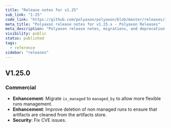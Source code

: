 ```yaml
---
title: "Release notes for v1.25"
sub_link: "1-25"
code_link: "https://github.com/polyaxon/polyaxon/blob/master/releases/1-25.md"
meta_title: "Polyaxon release notes for v1.25.x - Polyaxon Releases"
meta_description: "Polyaxon release notes, migrations, and deprecation notes for v1.25.x."
visibility: public
status: published
tags:
  - reference
sidebar: "releases"
---
```



## V1.25.0

### Commercial

  * **Enhancement**: Migrate `is_managed` to `managed_by` to allow more flexible runs management.
  * **Enhancement**: Improve deletion of non managed runs to ensure that artifacts are cleaned from the artifacts store.
  * **Security**: Fix CVE issues.
